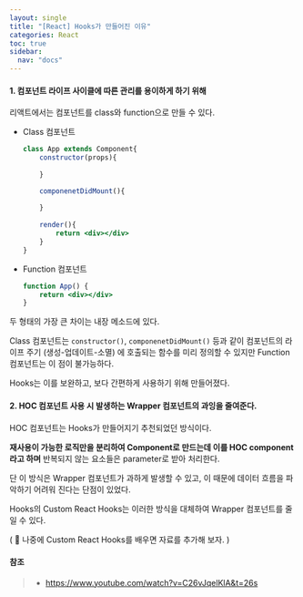 ```yaml
---
layout: single
title: "[React] Hooks가 만들어진 이유"
categories: React
toc: true
sidebar:
  nav: "docs"
---
```




#### 1. 컴포넌트 라이프 사이클에 따른 관리를 용이하게 하기 위해

리액트에서는 컴포넌트를 class와 function으로 만들 수 있다. 

- Class 컴포넌트

  ```jsx
  class App extends Component{
      constructor(props){
          
      }
  
      componenetDidMount(){
          
      }
      
      render(){
          return <div></div>
      }
  }
  ```

  

- Function 컴포넌트

  ```jsx
  function App() {
      return <div></div>
  }
  ```

  

두 형태의 가장 큰 차이는 내장 메소드에 있다. 

Class 컴포넌트는 `constructor()`, `componenetDidMount()` 등과 같이 컴포넌트의 라이프 주기 (생성-업데이트-소멸) 에 호출되는 함수를 미리 정의할 수 있지만 Function 컴포넌트는 이 점이 불가능하다. 

Hooks는 이를 보완하고, 보다 간편하게 사용하기 위해 만들어졌다.





#### 2. HOC 컴포넌트 사용 시 발생하는 Wrapper 컴포넌트의 과잉을 줄여준다.

HOC 컴포넌트는 Hooks가 만들어지기 추천되었던 방식이다.

**재사용이 가능한 로직만을 분리하여 Component로 만드는데 이를 HOC component라고 하며** 반복되지 않는 요소들은 parameter로 받아 처리한다. 

단 이 방식은 Wrapper 컴포넌트가 과하게 발생할 수 있고, 이 때문에 데이터 흐름을 파악하기 어려워 진다는 단점이 있었다.

Hooks의 Custom React Hooks는 이러한 방식을 대체하여 Wrapper 컴포넌트를 줄일 수 있다.

( 🔔 나중에 Custom React Hooks를 배우면 자료를 추가해 보자. )





#### 참조

> - https://www.youtube.com/watch?v=C26vJqelKlA&t=26s